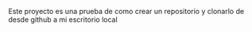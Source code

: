 Este proyecto es una prueba de como crear un repositorio y clonarlo de desde github a mi escritorio local
